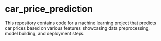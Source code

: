 # car_price_prediction
This repository contains code for a machine learning project that predicts car prices based on various features, showcasing data preprocessing, model building, and deployment steps.
